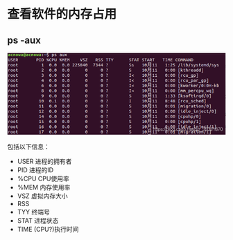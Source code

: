 # 查看软件的内存占用

## ps -aux

![](_images/Pasted%20image%2020241105231036.png)

包括以下信息：

- USER 进程的拥有者
- PID 进程的ID
- %CPU CPU使用率
- %MEM 内存使用率
- VSZ 虚拟内存大小
- RSS
- TYY 终端号
- STAT 进程状态
- TIME (CPU?)执行时间
